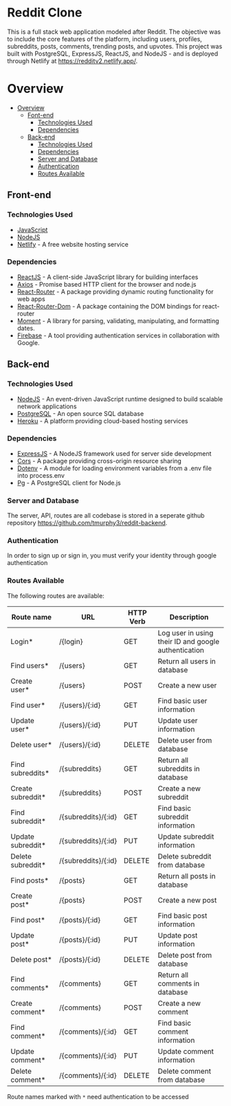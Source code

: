 # Reddit Clone

This is a full stack web application modeled after Reddit. The objective was to include the core features of the platform, including users, profiles, subreddits, posts, comments, trending posts, and upvotes. This project was built with PostgreSQL, ExpressJS, ReactJS, and NodeJS - and is deployed through Netlify at https://redditv2.netlify.app/.

# Overview

- [Overview](#overview)
  - [Font-end](#front-end)
    - [Technologies Used](#technologies-used)
    - [Dependencies](#dependencies)
  - [Back-end](#back-end)
    - [Technologies Used](#technologies-used-1)
    - [Dependencies](#dependencies-1)
    - [Server and Database](#server-and-database)
    - [Authentication](#authentication)
    - [Routes Available](#routes-available)

## Front-end

### Technologies Used

- [JavaScript](https://www.javascript.com/)
- [NodeJS](https://nodejs.org/en/)
- [Netlify](https://www.netlify.com/) - A free website hosting service

### Dependencies

- [ReactJS](https://reactjs.org/) - A client-side JavaScript library for building interfaces
- [Axios](https://www.npmjs.com/package/axios) - Promise based HTTP client for the browser and node.js
- [React-Router](https://www.npmjs.com/package/react-router) - A package providing dynamic routing functionality for web apps
- [React-Router-Dom](https://www.npmjs.com/package/react-router-dom) - A package containing the DOM bindings for react-router
- [Moment](https://www.npmjs.com/package/moment) - A library for parsing, validating, manipulating, and formatting dates.
- [Firebase](https://firebase.google.com/) - A tool providing authentication services in collaboration with Google.

## Back-end 

### Technologies Used

- [NodeJS](https://nodejs.org/en/) - An event-driven JavaScript runtime designed to build scalable network applications
- [PostgreSQL](https://www.postgresql.org/) - An open source SQL database
- [Heroku](https://www.heroku.com/) - A platform providing cloud-based hosting services

### Dependencies

- [ExpressJS](https://expressjs.com/) - A NodeJS framework used for server side development
- [Cors](https://www.npmjs.com/package/cors) - A package providing cross-origin resource sharing
- [Dotenv](https://www.npmjs.com/package/dotenv) - A module for loading environment variables from a .env file into process.env
- [Pg](https://node-postgres.com/) - A PostgreSQL client for Node.js

### Server and Database

The server, API, routes are all codebase is stored in a seperate github repository https://github.com/tmurphy3/reddit-backend.

### Authentication

In order to sign up or sign in, you must verify your identity through google authentication

### Routes Available

The following routes are available:

| **Route name**        | **URL**                 | **HTTP Verb** | **Description**                                                   |
| ---------------       | ----------------------- | ------------- | ----------------------------------------------------------------- |
| Login*                | /{login}                | GET           | Log user in using their ID and google authentication              |
| Find users*           | /{users}                | GET           | Return all users in database                                      |    
| Create user*          | /{users}                | POST          | Create a new user                                                 |       
| Find user*            | /{users}/{:id}          | GET           | Find basic user information                                       |    
| Update user*          | /{users}/{:id}          | PUT           | Update user information                                           |       
| Delete user*          | /{users}/{:id}          | DELETE        | Delete user from database                                         |   
| Find subreddits*      | /{subreddits}           | GET           | Return all subreddits in database                                 |    
| Create subreddit*     | /{subreddits}           | POST          | Create a new subreddit                                            |       
| Find subreddit*       | /{subreddits}/{:id}     | GET           | Find basic subreddit information                                  |    
| Update subreddit*     | /{subreddits}/{:id}     | PUT           | Update subreddit information                                      |       
| Delete subreddit*     | /{subreddits}/{:id}     | DELETE        | Delete subreddit from database                                    |  
| Find posts*           | /{posts}                | GET           | Return all posts in database                                      |    
| Create post*          | /{posts}                | POST          | Create a new post                                                 |       
| Find post*            | /{posts}/{:id}          | GET           | Find basic post information                                       |    
| Update post*          | /{posts}/{:id}          | PUT           | Update post information                                           |       
| Delete post*          | /{posts}/{:id}          | DELETE        | Delete post from database                                         | 
| Find comments*        | /{comments}             | GET           | Return all comments in database                                   |    
| Create comment*       | /{comments}             | POST          | Create a new comment                                              |       
| Find comment*         | /{comments}/{:id}       | GET           | Find basic comment information                                    |    
| Update comment*       | /{comments}/{:id}       | PUT           | Update comment information                                        |       
| Delete comment*       | /{comments}/{:id}       | DELETE        | Delete comment from database                                      | 

Route names marked with `*` need authentication to be accessed
